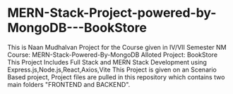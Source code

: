 # MERN-Stack-Project-powered-by-MongoDB---BookStore
This is Naan Mudhalvan Project for the Course given in IV/VII Semester
NM Course: MERN-Stack-Powered-By-MongoDB
Alloted Project: BookStore
This Project Includes Full Stack and MERN Stack Development using Express.js,Node.js,React,Axios,Vite
This Project is given on an Scenario Based project, Project files are pulled in this repository which contains two main folders "FRONTEND and BACKEND".
